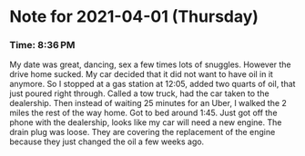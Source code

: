 # Note for 2021-04-01 (Thursday)
### Time: 8:36 PM

My date was great, dancing, sex a few times lots of snuggles. However the drive home sucked. My car decided that it did not want to have oil in it anymore. So I stopped at a gas station at 12:05, added two quarts of oil, that just poured right through. Called a tow truck, had the car taken to the dealership. Then instead of waiting 25 minutes for an Uber, I walked the 2 miles the rest of the way home. Got to bed around 1:45.   Just got off the phone with the dealership, looks like my car will need a new engine. The drain plug was loose. They are covering the replacement of the engine because they just changed the oil a few weeks ago.
